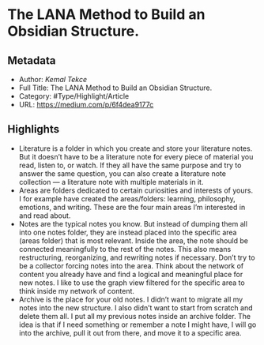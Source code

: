# The LANA Method to Build an Obsidian Structure.

## Metadata

* Author: *Kemal Tekce*
* Full Title: The LANA Method to Build an Obsidian Structure.
* Category: #Type/Highlight/Article
* URL: https://medium.com/p/6f4dea9177c

## Highlights

* Literature is a folder in which you create and store your literature notes. But it doesn’t have to be a literature note for every piece of material you read, listen to, or watch. If they all have the same purpose and try to answer the same question, you can also create a literature note collection — a literature note with multiple materials in it.
* Areas are folders dedicated to certain curiosities and interests of yours. I for example have created the areas/folders: learning, philosophy, emotions, and writing. These are the four main areas I’m interested in and read about.
* Notes are the typical notes you know. But instead of dumping them all into one notes folder, they are instead placed into the specific area (areas folder) that is most relevant. Inside the area, the note should be connected meaningfully to the rest of the notes. This also means restructuring, reorganizing, and rewriting notes if necessary. Don’t try to be a collector forcing notes into the area. Think about the network of content you already have and find a logical and meaningful place for new notes. I like to use the graph view filtered for the specific area to think inside my network of content.
* Archive is the place for your old notes. I didn’t want to migrate all my notes into the new structure. I also didn’t want to start from scratch and delete them all. I put all my previous notes inside an archive folder. The idea is that if I need something or remember a note I might have, I will go into the archive, pull it out from there, and move it to a specific area.
